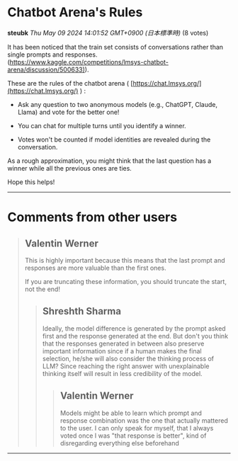 # Chatbot Arena's Rules

**steubk** *Thu May 09 2024 14:01:52 GMT+0900 (日本標準時)* (8 votes)

It has been noticed that the train set consists of conversations rather than single prompts and responses. ([https://www.kaggle.com/competitions/lmsys-chatbot-arena/discussion/500633)](https://www.kaggle.com/competitions/lmsys-chatbot-arena/discussion/500633)).

These are the rules of the chatbot arena ( [https://chat.lmsys.org/](https://chat.lmsys.org/) ) :

- Ask any question to two anonymous models (e.g., ChatGPT, Claude, Llama) and vote for the better one!

- You can chat for multiple turns until you identify a winner.

- Votes won't be counted if model identities are revealed during the conversation.

As a rough approximation, you might think that the last question has a winner while all the previous ones are ties.

Hope this helps!



---

 # Comments from other users

> ## Valentin Werner
> 
> This is highly important because this means that the last prompt and responses are more valuable than the first ones.
> 
> If you are truncating these information, you should truncate the start, not the end!
> 
> 
> 
> > ## Shreshth Sharma
> > 
> > Ideally, the model difference is generated by the prompt asked first and the response generated at the end. But don't you think that the responses generated in between also preserve important information since if a human makes the final selection, he/she will also consider the thinking process of LLM? Since reaching the right answer with unexplainable thinking itself will result in less credibility of the model.
> > 
> > 
> > 
> > > ## Valentin Werner
> > > 
> > > Models might be able to learn which prompt and response combination was the one that actually mattered to the user. I can only speak for myself, that I always voted once I was "that response is better", kind of disregarding everything else beforehand
> > > 
> > > 
> > > 


---


